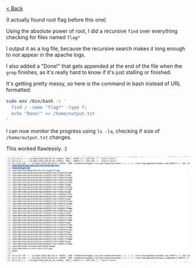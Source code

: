 [< Back](../../README.md)

(I actually found root flag before this one)

<!-- Using the absolute power of root, I dit a recursive `grep` for any file that contains the following regex: `*EPI*`. -->

Using the absolute power of root, I did a recursive `find` over everything checking for files named `flag*`

I output it as a log file, because the recursive search makes it long enough to not appear in the apache logs.

I also added a "Done!" that gets appended at the end of the file when the `grep` finishes, as it's really hard to know if it's just stalling or finished.

It's getting pretty messy, so here is the command in bash instead of URL formatted:
```sh
sudo env /bin/bash -c '
  find / -name "flag*" -type f;
  echo "Done!" >> /home/output.txt
'
```

I can now monitor the progress using `ls -la`, checking if size of `/home/output.txt` changes.

This worked flawlessly. :)
<p><img src="src/flag2/flag_find.jpg" width="750"></p>
